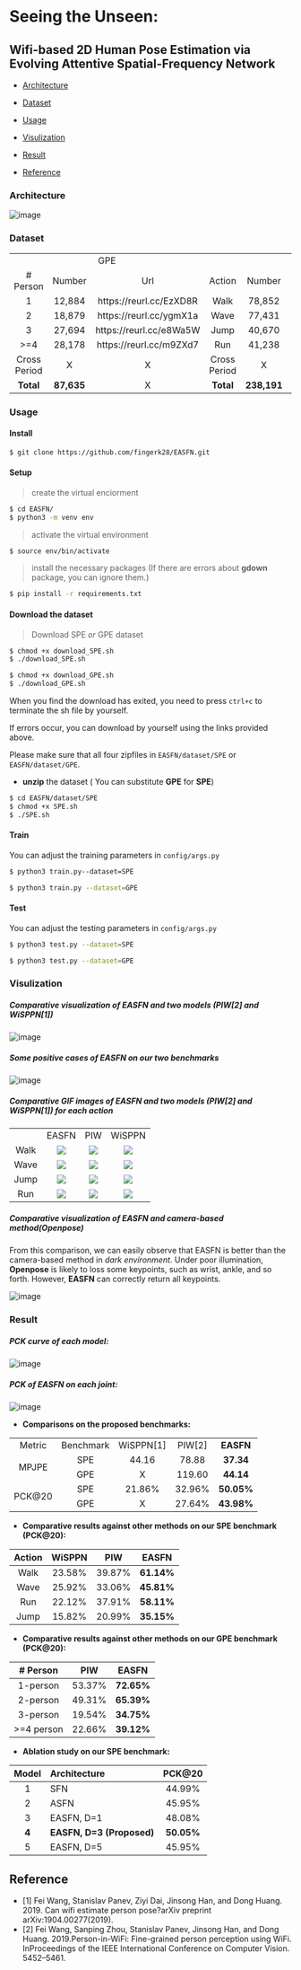 # Seeing the Unseen:

## Wifi-based 2D Human Pose Estimation via Evolving Attentive Spatial-Frequency Network


* [Architecture](#architecture)

* [Dataset](#dataset)

* [Usage](#usage)

* [Visulization](#visulization)

* [Result](#result)

* [Reference](#reference)


### Architecture
![image](https://github.com/fingerk28/EASFN/blob/main/pic/architecture.png)



### Dataset

<table>
    <tr>
        <td colspan="3" align="center">GPE</td> 
        <td colspan="3" align="center">SPE</td> 
   </tr>
    <tr>
        <td align="center"># Person</td>
        <td align="center">Number</td>
        <td align="center">Url</td>
        <td align="center">Action</td>
        <td align="center">Number</td>
        <td align="center">Url</td>
    </tr>
    <tr>
        <td align="center">1</td>
        <td align="center">12,884</td>
        <td align="center">https://reurl.cc/EzXD8R</td>
        <td align="center">Walk</td>
        <td align="center">78,852</td>
        <td align="center">https://reurl.cc/OqEL9D</td>
    </tr>
    <tr>
        <td align="center">2</td>
        <td align="center">18,879</td>
        <td align="center">https://reurl.cc/ygmX1a</td>
        <td align="center">Wave</td>
        <td align="center">77,431</td>
        <td align="center">https://reurl.cc/Z71vGQ</td>
    </tr>
    <tr>
        <td align="center">3</td>
        <td align="center">27,694</td>
        <td align="center">https://reurl.cc/e8Wa5W</td>
        <td align="center">Jump</td>
        <td align="center">40,670</td>
        <td align="center">https://reurl.cc/j5RYNM</td>
    </tr>
    <tr>
        <td align="center">>=4</td>
        <td align="center">28,178</td>
        <td align="center">https://reurl.cc/m9ZXd7</td>
        <td align="center">Run</td>
        <td align="center">41,238</td>
        <td align="center">https://reurl.cc/EzXL3m</td>
    </tr>
    <tr>
        <td align="center">Cross Period</td>
        <td align="center">X</td>
        <td align="center">X</td>
        <td align="center">Cross Period</td>
        <td align="center">X</td>
        <td align="center">https://reurl.cc/ld4mZq</td>
    </tr>
    <tr>
        <td align="center"><b>Total</b></td>
        <td align="center"><b>87,635</b></td>
        <td align="center">X</td>
        <td align="center"><b>Total</b></td>
        <td align="center"><b>238,191</b></td>
        <td align="center">X</td>
    </tr>
</table>




### Usage

#### Install
````sh
$ git clone https://github.com/fingerk28/EASFN.git
````

#### Setup
> create the virtual enciorment

````sh
$ cd EASFN/
$ python3 -m venv env
````
> activate the virtual environment

````sh
$ source env/bin/activate
````
> install the necessary packages (If there are errors about **gdown** package, you can ignore them.)

````sh
$ pip install -r requirements.txt
````
#### Download the dataset
> Download SPE _or_ GPE dataset

````sh
$ chmod +x download_SPE.sh      
$ ./download_SPE.sh
````
```sh
$ chmod +x download_GPE.sh 
$ ./download_GPE.sh
```

When you find the download has exited, you need to press `ctrl+c` to terminate the sh file by yourself. 

If errors occur, you can download by yourself using the links provided above.

Please make sure that all four zipfiles in `EASFN/dataset/SPE` or `EASFN/dataset/GPE`.

* **unzip** the dataset ( You can substitute **GPE** for **SPE**)
````sh
$ cd EASFN/dataset/SPE
$ chmod +x SPE.sh
$ ./SPE.sh
````

#### Train
You can adjust the training parameters in `config/args.py`
````sh
$ python3 train.py--dataset=SPE
````
```sh
$ python3 train.py --dataset=GPE
```

#### Test

You can adjust the testing parameters in `config/args.py`
````sh
$ python3 test.py --dataset=SPE   
````
```sh
$ python3 test.py --dataset=GPE
```



### Visulization

##### Comparative visualization of EASFN and two models (PIW[2] and WiSPPN[1])
![image](https://github.com/fingerk28/EASFN/blob/main/pic/comparison.png)

##### Some positive cases of EASFN on our two benchmarks
![image](https://github.com/fingerk28/EASFN/blob/main/pic/demo.png)

##### Comparative GIF images of EASFN and two models (PIW[2] and WiSPPN[1]) for each action
<table>
    <tr>
        <td align="center"></td> 
        <td align="center">EASFN</td> 
        <td align="center">PIW</td>
        <td align="center">WiSPPN</td>
   </tr>
    <tr>
        <td align="center">Walk</td>
        <td align="center"><img src="https://github.com/fingerk28/EASFN/blob/main/pic/walk.gif"></td>
        <td align="center"><img src="https://github.com/fingerk28/EASFN/blob/main/pic/walk_PIW.gif"></td>
        <td align="center"><img src="https://github.com/fingerk28/EASFN/blob/main/pic/walk_wisppn.gif"></td>
    </tr>
    <tr>
        <td align="center">Wave</td>
        <td align="center"><img src="https://github.com/fingerk28/EASFN/blob/main/pic/wave.gif"></td>
        <td align="center"><img src="https://github.com/fingerk28/EASFN/blob/main/pic/wave_PIW.gif"></td>
        <td align="center"><img src="https://github.com/fingerk28/EASFN/blob/main/pic/wave_wisppn.gif"></td>
    </tr>
    <tr>
         <td align="center">Jump</td>
        <td align="center"><img src="https://github.com/fingerk28/EASFN/blob/main/pic/jump.gif"></td>
        <td align="center"><img src="https://github.com/fingerk28/EASFN/blob/main/pic/jump_PIW.gif"></td>
        <td align="center"><img src="https://github.com/fingerk28/EASFN/blob/main/pic/jump_wisppn.gif"></td>
   </tr>
    <tr>
        <td align="center">Run</td>
        <td align="center"><img src="https://github.com/fingerk28/EASFN/blob/main/pic/run.gif"></td>
        <td align="center"><img src="https://github.com/fingerk28/EASFN/blob/main/pic/run_PIW.gif"></td>
        <td align="center"><img src="https://github.com/fingerk28/EASFN/blob/main/pic/run_wisppn.gif"></td>
    </tr>
</table>



##### Comparative visualization of EASFN and camera-based method(Openpose)
From this comparison, we can easily observe that EASFN is better than the camera-based method in *dark environment*.  Under poor illumination, **Openpose** is likely to loss some keypoints, such as wrist, ankle, and so forth. However, **EASFN** can correctly return all keypoints.

![image](https://github.com/fingerk28/EASFN/blob/main/pic/InTheDark.png)


### Result

##### PCK curve of each model:

![image](https://github.com/fingerk28/EASFN/blob/main/pic/curve.png)

##### PCK of EASFN on each joint:

![image](https://github.com/fingerk28/EASFN/blob/main/pic/histogram.jpg)

* **Comparisons on the proposed benchmarks:**

<table>
    <tr>
        <td align="center">Metric</td> 
        <td align="center">Benchmark</td> 
        <td align="center">WiSPPN[1]</td> 
        <td align="center">PIW[2]</td> 
        <td align="center"><b>EASFN</b></td> 
   </tr>
    <tr>
        <td align="center" rowspan='2'>MPJPE</td>
        <td align="center">SPE</td>
        <td align="center">44.16</td>
        <td align="center">78.88</td>
        <td align="center"><b>37.34</b></td>
    </tr>
    <tr>
        <td align="center">GPE</td>
        <td align="center">X</td>
        <td align="center">119.60</td>
        <td align="center"><b>44.14</b></td>
    </tr>
    <tr>
        <td align="center" rowspan='2'>PCK@20</td>
        <td align="center">SPE</td>
        <td align="center">21.86%</td>
        <td align="center">32.96%</td>
        <td align="center"><b>50.05%</b></td>
    </tr>
    <tr>
        <td align="center">GPE</td>
        <td align="center">X</td>
        <td align="center">27.64%</td>
        <td align="center"><b>43.98%</b></td>
    </tr>
</table>

* **Comparative results against other methods on our SPE benchmark (PCK@20):**

|Action|WiSPPN|PIW|**EASFN**|
| :------:| :------: | :------: | :------: |
|Walk|23.58%|39.87%|**61.14%**|
|Wave|25.92%|33.06%|**45.81%**|
|Run|22.12%|37.91%|**58.11%**|
|Jump|15.82%|20.99%|**35.15%**|


* **Comparative results against other methods on our GPE benchmark (PCK@20):**

|# Person|PIW|**EASFN**|
| :------:| :------: | :------: |
|1-person|53.37%|**72.65%**|
|2-person|49.31%|**65.39%**|
|3-person|19.54%|**34.75%**|
|>=4 person|22.66%|**39.12%**|

* **Ablation study on our SPE benchmark:**

|Model|Architecture|PCK@20|
| :------:| :------| :------: |
|1|SFN|44.99%|
|2|ASFN|45.95%|
|3|EASFN, D=1|48.08%|
|**4**|**EASFN, D=3 (Proposed)**|**50.05%**|
|5|EASFN, D=5|45.95%|



## Reference
* [1] Fei Wang, Stanislav Panev, Ziyi Dai, Jinsong Han, and Dong Huang. 2019. Can wifi estimate person pose?arXiv preprint arXiv:1904.00277(2019).
* [2] Fei Wang, Sanping Zhou, Stanislav Panev, Jinsong Han, and Dong Huang. 2019.Person-in-WiFi: Fine-grained person perception using WiFi. InProceedings of the IEEE International Conference on Computer Vision. 5452–5461.
